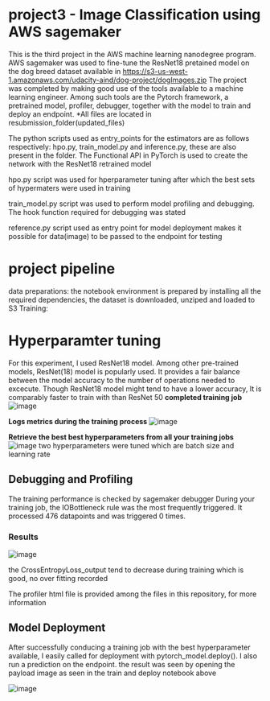 # project3 - Image Classification using AWS sagemaker
This is the third project in the AWS machine learning nanodegree program. AWS sagemaker was used to fine-tune the ResNet18 pretained model on the dog breed dataset available in 
https://s3-us-west-1.amazonaws.com/udacity-aind/dog-project/dogImages.zip
The project was completed by making good use of the tools available to a machine learning engineer. Among such tools are the Pytorch framework, a pretrained model, profiler,
debugger, together with the model to train and deploy an endpoint. 
*All files are located in resubmission_folder(updated_files)

The python scripts used as entry_points for the estimators are as follows respectively: hpo.py, train_model.py and inference.py, these are also present in the folder. The Functional API in PyTorch is used to create the network with the ResNet18 retrained model

hpo.py script was used for hperparameter tuning after which the best sets of hypermaters were used in training

train_model.py script was used to perform model profiling and debugging. The hook function required for debugging was stated

reference.py script used as entry point for model deployment makes it possible for data(image) to be passed to the endpoint for testing

# project pipeline
data preparations:
the notebook environment is prepared by installing all the required dependencies, the dataset is downloaded, unziped and loaded to S3
Training:
# Hyperparamter tuning
 For this experiment, I used ResNet18 model. Among other pre-trained models, ResNet(18) model is popularly used. It provides a fair balance between the model accuracy to the number of operations needed to excecute. Though ResNet18 model might tend to have a lower accuracy, It is comparably faster to train with than ResNet 50
 **completed training job**
 ![image](https://user-images.githubusercontent.com/94250309/150639643-b8e168f5-c6e3-4803-a11f-e7cf27d788c5.png)


**Logs metrics during the training process**
![image](https://user-images.githubusercontent.com/94250309/150440788-31f251e5-b70e-4ae8-8bd7-467b6413c444.png)

**Retrieve the best best hyperparameters from all your training jobs**
![image](https://user-images.githubusercontent.com/94250309/150441120-370723b7-e3ed-49fc-b5fa-879f90f4bd51.png)
two hyperparameters were tuned which are batch size and learning rate

## Debugging and Profiling
The training performance is checked by sagemaker debugger
During your training job, the IOBottleneck rule was the most frequently triggered. It processed 476 datapoints and was triggered 0 times.

### Results
![image](https://user-images.githubusercontent.com/94250309/150639584-2928e523-1955-4da4-84fd-df2408360d2d.png)


the CrossEntropyLoss_output tend to decrease during training which is good, no over fitting recorded


The profiler html file is provided among the files in this repository, for more information

## Model Deployment
After successfully conducing a training job with the best hyperparameter available, I easily called for deployment with pytorch_model.deploy(). I also run a prediction on the endpoint. the result was seen by opening the payload image as seen in the train and deploy notebook above

![image](https://user-images.githubusercontent.com/94250309/150639611-4bc9660e-a4f8-4949-886a-aae19a332778.png)


